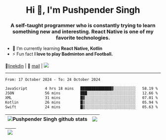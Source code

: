 <h1 align="center">Hi 👋, I'm Pushpender Singh</h1>
<h3 align="center">A self-taught programmer who is constantly trying to learn something new and interesting. React Native is one of my favorite technologies.</h3>

- 🌱 I’m currently learning **React Native, Kotlin**
- ⚡ Fun fact **I love to play Badminton and Football.**

👔[linekdin](https://www.linkedin.com/in/pushpender-singh-240061202/) | 📧 [mail](mailto:pushpendersingh694@gmail.com) | 
<a href="https://github.com/pushpender-singh-ap/pushpender-singh-ap">
    <img src="https://komarev.com/ghpvc/?username=pushpender-singh-ap&style=for-the-badge">
</a>


---

<!--START_SECTION:waka-->

```txt
From: 17 October 2024 - To: 24 October 2024

JavaScript        4 hrs 18 mins   ██████████████▓░░░░░░░░░░   58.19 %
JSON              56 mins         ███░░░░░░░░░░░░░░░░░░░░░░   12.66 %
XML               31 mins         █▓░░░░░░░░░░░░░░░░░░░░░░░   07.01 %
Kotlin            26 mins         █▒░░░░░░░░░░░░░░░░░░░░░░░   05.94 %
Swift             24 mins         █▒░░░░░░░░░░░░░░░░░░░░░░░   05.63 %
```

<!--END_SECTION:waka-->


| <a><img align="center" src="https://github-readme-stats-iota-ecru-15.vercel.app/api?username=pushpender-singh-ap&show_icons=true&include_all_commits=true&theme=buefy&hide_border=true" alt="Pushpender Singh github stats" /></a> | <a><img align="center" src="https://github-readme-stats-iota-ecru-15.vercel.app/api/top-langs/?username=pushpender-singh-ap&layout=compact&theme=buefy&hide_border=true" /></a> |
| ------------- | ------------- |

| <a> <img align="left" src="https://github-readme-streak-stats.herokuapp.com/?user=pushpender-singh-ap" /></br> </a> |
| ------------- |

